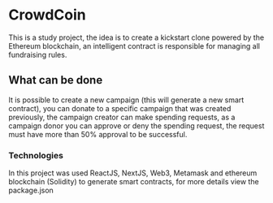 # CrowdCoin
 This is a study project, the idea is to create a kickstart clone powered by the Ethereum blockchain, an intelligent contract is responsible for managing all fundraising rules.
 
 ## What can be done
 It is possible to create a new campaign (this will generate a new smart contract), you can donate to a specific campaign that was created previously, the campaign creator can make spending requests, as a campaign donor you can approve or deny the spending request, the request must have more than 50% approval to be successful.
 
 ### Technologies
  In this project was used ReactJS, NextJS, Web3, Metamask and ethereum blockchain (Solidity) to generate smart contracts, for more details view the package.json
